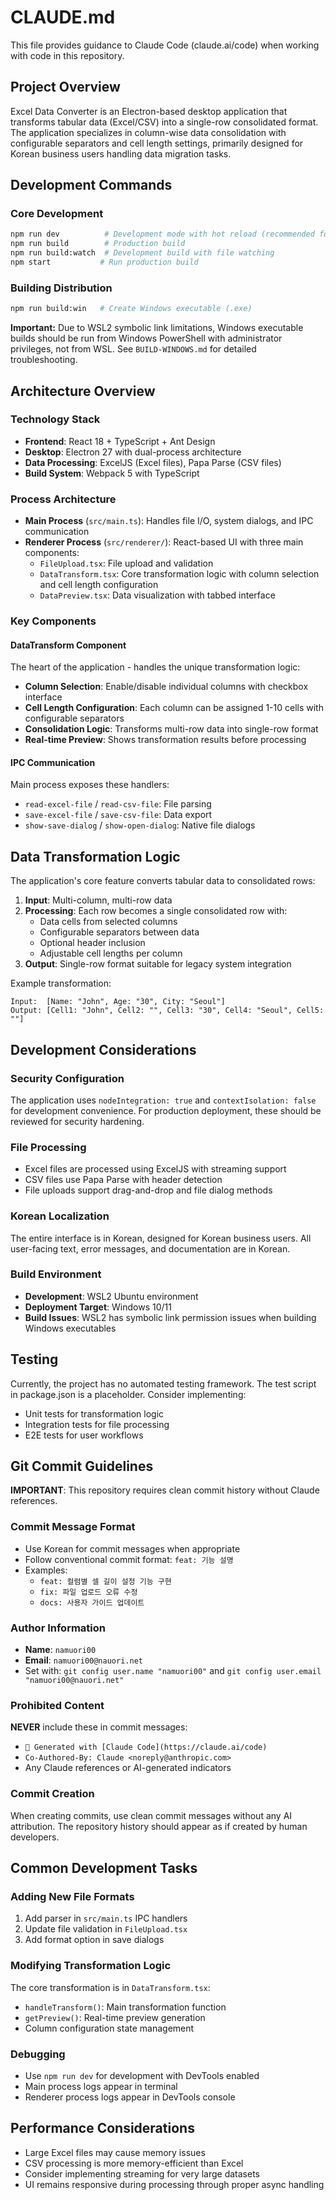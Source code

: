 # CLAUDE.md

This file provides guidance to Claude Code (claude.ai/code) when working with code in this repository.

## Project Overview

Excel Data Converter is an Electron-based desktop application that transforms tabular data (Excel/CSV) into a single-row consolidated format. The application specializes in column-wise data consolidation with configurable separators and cell length settings, primarily designed for Korean business users handling data migration tasks.

## Development Commands

### Core Development
```bash
npm run dev          # Development mode with hot reload (recommended for development)
npm run build        # Production build
npm run build:watch  # Development build with file watching
npm start           # Run production build
```

### Building Distribution
```bash
npm run build:win   # Create Windows executable (.exe)
```

**Important:** Due to WSL2 symbolic link limitations, Windows executable builds should be run from Windows PowerShell with administrator privileges, not from WSL. See `BUILD-WINDOWS.md` for detailed troubleshooting.

## Architecture Overview

### Technology Stack
- **Frontend**: React 18 + TypeScript + Ant Design
- **Desktop**: Electron 27 with dual-process architecture
- **Data Processing**: ExcelJS (Excel files), Papa Parse (CSV files)
- **Build System**: Webpack 5 with TypeScript

### Process Architecture
- **Main Process** (`src/main.ts`): Handles file I/O, system dialogs, and IPC communication
- **Renderer Process** (`src/renderer/`): React-based UI with three main components:
  - `FileUpload.tsx`: File upload and validation
  - `DataTransform.tsx`: Core transformation logic with column selection and cell length configuration
  - `DataPreview.tsx`: Data visualization with tabbed interface

### Key Components

#### DataTransform Component
The heart of the application - handles the unique transformation logic:
- **Column Selection**: Enable/disable individual columns with checkbox interface
- **Cell Length Configuration**: Each column can be assigned 1-10 cells with configurable separators
- **Consolidation Logic**: Transforms multi-row data into single-row format
- **Real-time Preview**: Shows transformation results before processing

#### IPC Communication
Main process exposes these handlers:
- `read-excel-file` / `read-csv-file`: File parsing
- `save-excel-file` / `save-csv-file`: Data export
- `show-save-dialog` / `show-open-dialog`: Native file dialogs

## Data Transformation Logic

The application's core feature converts tabular data to consolidated rows:

1. **Input**: Multi-column, multi-row data
2. **Processing**: Each row becomes a single consolidated row with:
   - Data cells from selected columns
   - Configurable separators between data
   - Optional header inclusion
   - Adjustable cell lengths per column
3. **Output**: Single-row format suitable for legacy system integration

Example transformation:
```
Input:  [Name: "John", Age: "30", City: "Seoul"]
Output: [Cell1: "John", Cell2: "", Cell3: "30", Cell4: "Seoul", Cell5: ""]
```

## Development Considerations

### Security Configuration
The application uses `nodeIntegration: true` and `contextIsolation: false` for development convenience. For production deployment, these should be reviewed for security hardening.

### File Processing
- Excel files are processed using ExcelJS with streaming support
- CSV files use Papa Parse with header detection
- File uploads support drag-and-drop and file dialog methods

### Korean Localization
The entire interface is in Korean, designed for Korean business users. All user-facing text, error messages, and documentation are in Korean.

### Build Environment
- **Development**: WSL2 Ubuntu environment
- **Deployment Target**: Windows 10/11
- **Build Issues**: WSL2 has symbolic link permission issues when building Windows executables

## Testing

Currently, the project has no automated testing framework. The test script in package.json is a placeholder. Consider implementing:
- Unit tests for transformation logic
- Integration tests for file processing
- E2E tests for user workflows

## Git Commit Guidelines

**IMPORTANT**: This repository requires clean commit history without Claude references.

### Commit Message Format
- Use Korean for commit messages when appropriate
- Follow conventional commit format: `feat: 기능 설명`
- Examples:
  - `feat: 컬럼별 셀 길이 설정 기능 구현`
  - `fix: 파일 업로드 오류 수정`
  - `docs: 사용자 가이드 업데이트`

### Author Information
- **Name**: `namuori00`
- **Email**: `namuori00@nauori.net`
- Set with: `git config user.name "namuori00"` and `git config user.email "namuori00@nauori.net"`

### Prohibited Content
**NEVER** include these in commit messages:
- `🤖 Generated with [Claude Code](https://claude.ai/code)`
- `Co-Authored-By: Claude <noreply@anthropic.com>`
- Any Claude references or AI-generated indicators

### Commit Creation
When creating commits, use clean commit messages without any AI attribution. The repository history should appear as if created by human developers.

## Common Development Tasks

### Adding New File Formats
1. Add parser in `src/main.ts` IPC handlers
2. Update file validation in `FileUpload.tsx`
3. Add format option in save dialogs

### Modifying Transformation Logic
The core transformation is in `DataTransform.tsx`:
- `handleTransform()`: Main transformation function
- `getPreview()`: Real-time preview generation
- Column configuration state management

### Debugging
- Use `npm run dev` for development with DevTools enabled
- Main process logs appear in terminal
- Renderer process logs appear in DevTools console

## Performance Considerations

- Large Excel files may cause memory issues
- CSV processing is more memory-efficient than Excel
- Consider implementing streaming for very large datasets
- UI remains responsive during processing through proper async handling